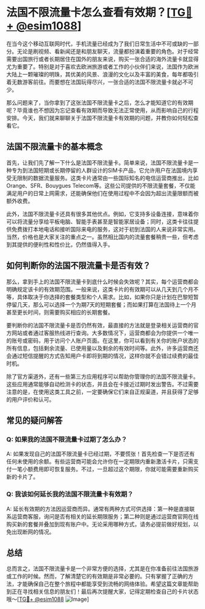 # 法国不限流量卡怎么查看有效期？[[TG💪+ @esim1088](https://t.me/s/esim1088)]

在当今这个移动互联网时代，手机流量已经成为了我们日常生活中不可或缺的一部分。无论是刷视频、看新闻还是和朋友聊天，流量都扮演着重要的角色。对于经常需要出国旅行或者长期居住在国外的朋友来说，购买一张合适的海外流量卡就显得尤为重要了。特别是对于喜欢去欧洲旅游或者工作的小伙伴们来说，法国作为欧洲大陆上一颗璀璨的明珠，其优美的风景、浪漫的文化以及丰富的美食，每年都吸引着无数游客前往。而要想在法国玩得尽兴，一张合适的法国不限流量卡就必不可少。

那么问题来了，当你拿到了这张法国不限流量卡之后，怎么才能知道它的有效期呢？毕竟谁也不想因为忘记查看有效期而导致无法正常使用，从而影响自己的行程安排。今天，我们就来聊聊关于法国不限流量卡有效期的问题，并教你如何轻松查看它。

## 法国不限流量卡的基本概念

首先，让我们先了解一下什么是法国不限流量卡。简单来说，法国不限流量卡是一种专为到法国短期或长期停留的人群设计的SIM卡产品，它允许用户在法国境内享受无限制的数据流量服务。这类卡片通常由一些国际知名的电信运营商推出，比如Orange、SFR、Bouygues Telecom等。这些公司提供的不限流量套餐，不仅能满足用户的日常上网需求，还能确保他们在使用过程中不会因为超出流量限额而被额外收费。

此外，法国不限流量卡还具有很多其他优点。例如，它支持多设备连接，意味着你可以将流量分享给平板电脑、智能手表甚至是智能家居设备；同时，这类卡往往提供免费拨打本地电话和接听国际来电的服务，这对于初到法国的人来说非常实用。当然，价格也是大家关注的重点之一。虽然相比国内的流量套餐稍贵一些，但考虑到其提供的便利性和性价比，仍然值得入手。

## 如何判断你的法国不限流量卡是否有效？

那么，拿到手上的法国不限流量卡到底什么时候会失效呢？其实，每个运营商都会明确规定该卡的有效期范围。一般来说，这类卡片的有效期可以从几天到几个月不等，具体取决于你选择的套餐类型和个人需求。比如，如果你只是计划在巴黎短暂停留几天，那么可以选择一个为期7天的短期套餐；而如果打算在法国待上一个月甚至更长时间，则需要购买相应的长期套餐。

要判断你的法国不限流量卡是否仍然有效，最直接的方法就是登录相关运营商的官方网站或者通过客服热线进行查询。大多数情况下，运营商都会为你提供一个唯一的账号或密码，用于访问个人账户页面。在这里，你可以看到有关你的账户状态的所有信息，包括剩余流量、已使用量以及剩余的有效时间等。此外，许多运营商还会通过短信提醒的方式告知用户卡即将到期的情况，这样你就不会错过续费的最佳时机。

除了官方渠道外，还有一些第三方应用程序可以帮助你管理你的法国不限流量卡。这些应用通常能够自动检测卡的状态，并且会在卡接近过期时发出警告。不过需要注意的是，在使用这类工具之前，一定要确保它们来自正规渠道，并且获得了足够的用户评价和认可。

## 常见的疑问解答

### Q: 如果我的法国不限流量卡过期了怎么办？

A: 如果发现自己的法国不限流量卡已经过期，不要慌张！首先检查一下是否还有任何未使用的余额。有些运营商可能会允许你在一定期限内重新激活卡片，只需支付一笔小额费用即可恢复服务。不过，一旦超过这个期限，你就可能需要重新购买新的卡片了。

### Q: 我该如何延长我的法国不限流量卡有效期？

A: 延长有效期的方法因运营商而异。通常有两种方式可供选择：第一种是直接联系运营商客服，询问是否有相关的延长期限服务；第二种则是通过运营商官网在线购买新的套餐并叠加到现有账户中。无论采用哪种方式，请务必提前做好规划，以免出现断网的情况。

## 总结

总而言之，法国不限流量卡是一个非常方便的选择，尤其是在你准备前往法国旅游或工作的时候。然而，了解清楚它的有效期是非常必要的。只有掌握了正确的方法，才能确保自己在整个旅程中都能享受到流畅的网络体验。希望这篇文章能帮助到正在寻找相关信息的朋友们！最后再次提醒大家，记得定期检查自己的卡片状态哦～[[TG💪+ @esim1088](https://t.me/s/esim1088) ![Image](https://i.postimg.cc/4NQfJmqS/Snipaste-2025-05-13-00-14-12.png)]